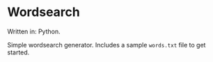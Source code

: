# Wordsearch

Written in: Python.

Simple wordsearch generator. Includes a sample `words.txt` file to get
started.
